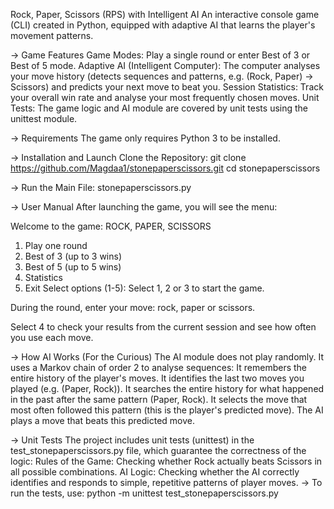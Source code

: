 Rock, Paper, Scissors (RPS) with Intelligent AI
An interactive console game (CLI) created in Python, equipped with adaptive AI that learns the player's movement patterns.

-> Game Features
    Game Modes: Play a single round or enter Best of 3 or Best of 5 mode.
    Adaptive AI (Intelligent Computer): The computer analyses your move history (detects sequences and patterns, e.g. (Rock, Paper) -> Scissors) and predicts your next move to beat you.
    Session Statistics: Track your overall win rate and analyse your most frequently chosen moves.
    Unit Tests: The game logic and AI module are covered by unit tests using the unittest module.

-> Requirements
    The game only requires Python 3 to be installed.

-> Installation and Launch
    Clone the Repository: git clone https://github.com/Magdaa1/stonepaperscissors.git
    cd stonepaperscissors

-> Run the Main File: stonepaperscissors.py

-> User Manual
After launching the game, you will see the menu:

Welcome to the game: ROCK, PAPER, SCISSORS
1. Play one round
2. Best of 3 (up to 3 wins)
3. Best of 5 (up to 5 wins)
4. Statistics
5. Exit
Select options (1-5):
Select 1, 2 or 3 to start the game.

During the round, enter your move: rock, paper or scissors.

Select 4 to check your results from the current session and see how often you use each move.

->  How AI Works (For the Curious)
The AI module does not play randomly. It uses a Markov chain of order 2 to analyse sequences:
    It remembers the entire history of the player's moves.
    It identifies the last two moves you played (e.g. (Paper, Rock)).
    It searches the entire history for what happened in the past after the same pattern (Paper, Rock).
    It selects the move that most often followed this pattern (this is the player's predicted move).
The AI plays a move that beats this predicted move.


-> Unit Tests
    The project includes unit tests (unittest) in the test_stonepaperscissors.py file, which guarantee the correctness of the logic:
    Rules of the Game: Checking whether Rock actually beats Scissors in all possible combinations.
    AI Logic: Checking whether the AI correctly identifies and responds to simple, repetitive patterns of player moves.
-> To run the tests, use: python -m unittest test_stonepaperscissors.py
